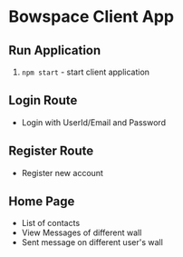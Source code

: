 # Bowspace Client App

## Run Application

1. `npm start` - start client application

## Login Route

- Login with UserId/Email and Password

## Register Route

- Register new account

## Home Page

- List of contacts
- View Messages of different wall
- Sent message on different user's wall
